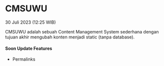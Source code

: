 # CMSUWU

30 Juli 2023 (12:25 WIB)

CMSUWU adalah sebuah Content Management System sederhana dengan tujuan akhir mengubah konten menjadi static (tanpa database).

#### Soon Update Features

- Permalinks

